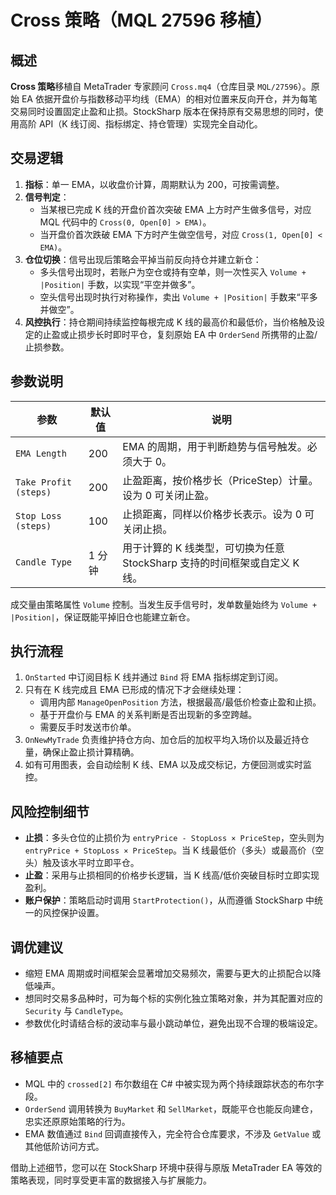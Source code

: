 # Cross 策略（MQL 27596 移植）

## 概述
**Cross 策略**移植自 MetaTrader 专家顾问 `Cross.mq4`（仓库目录 `MQL/27596`）。原始 EA 依据开盘价与指数移动平均线（EMA）的相对位置来反向开仓，并为每笔交易同时设置固定止盈和止损。StockSharp 版本在保持原有交易思想的同时，使用高阶 API（K 线订阅、指标绑定、持仓管理）实现完全自动化。

## 交易逻辑
1. **指标**：单一 EMA，以收盘价计算，周期默认为 200，可按需调整。
2. **信号判定**：
   - 当某根已完成 K 线的开盘价首次突破 EMA 上方时产生做多信号，对应 MQL 代码中的 `Cross(0, Open[0] > EMA)`。
   - 当开盘价首次跌破 EMA 下方时产生做空信号，对应 `Cross(1, Open[0] < EMA)`。
3. **仓位切换**：信号出现后策略会平掉当前反向持仓并建立新仓：
   - 多头信号出现时，若账户为空仓或持有空单，则一次性买入 `Volume + |Position|` 手数，以实现“平空并做多”。
   - 空头信号出现时执行对称操作，卖出 `Volume + |Position|` 手数来“平多并做空”。
4. **风控执行**：持仓期间持续监控每根完成 K 线的最高价和最低价，当价格触及设定的止盈或止损步长时即时平仓，复刻原始 EA 中 `OrderSend` 所携带的止盈/止损参数。

## 参数说明
| 参数 | 默认值 | 说明 |
| --- | --- | --- |
| `EMA Length` | 200 | EMA 的周期，用于判断趋势与信号触发。必须大于 0。|
| `Take Profit (steps)` | 200 | 止盈距离，按价格步长（PriceStep）计量。设为 0 可关闭止盈。|
| `Stop Loss (steps)` | 100 | 止损距离，同样以价格步长表示。设为 0 可关闭止损。|
| `Candle Type` | 1 分钟 | 用于计算的 K 线类型，可切换为任意 StockSharp 支持的时间框架或自定义 K 线。|

成交量由策略属性 `Volume` 控制。当发生反手信号时，发单数量始终为 `Volume + |Position|`，保证既能平掉旧仓也能建立新仓。

## 执行流程
1. `OnStarted` 中订阅目标 K 线并通过 `Bind` 将 EMA 指标绑定到订阅。
2. 只有在 K 线完成且 EMA 已形成的情况下才会继续处理：
   - 调用内部 `ManageOpenPosition` 方法，根据最高/最低价检查止盈和止损。
   - 基于开盘价与 EMA 的关系判断是否出现新的多空跨越。
   - 需要反手时发送市价单。
3. `OnNewMyTrade` 负责维护持仓方向、加仓后的加权平均入场价以及最近持仓量，确保止盈止损计算精确。
4. 如有可用图表，会自动绘制 K 线、EMA 以及成交标记，方便回测或实时监控。

## 风险控制细节
- **止损**：多头仓位的止损价为 `entryPrice - StopLoss × PriceStep`，空头则为 `entryPrice + StopLoss × PriceStep`。当 K 线最低价（多头）或最高价（空头）触及该水平时立即平仓。
- **止盈**：采用与止损相同的价格步长逻辑，当 K 线高/低价突破目标时立即实现盈利。
- **账户保护**：策略启动时调用 `StartProtection()`，从而遵循 StockSharp 中统一的风控保护设置。

## 调优建议
- 缩短 EMA 周期或时间框架会显著增加交易频次，需要与更大的止损配合以降低噪声。
- 想同时交易多品种时，可为每个标的实例化独立策略对象，并为其配置对应的 `Security` 与 `CandleType`。
- 参数优化时请结合标的波动率与最小跳动单位，避免出现不合理的极端设定。

## 移植要点
- MQL 中的 `crossed[2]` 布尔数组在 C# 中被实现为两个持续跟踪状态的布尔字段。
- `OrderSend` 调用转换为 `BuyMarket` 和 `SellMarket`，既能平仓也能反向建仓，忠实还原原始策略的行为。
- EMA 数值通过 `Bind` 回调直接传入，完全符合仓库要求，不涉及 `GetValue` 或其他低阶访问方式。

借助上述细节，您可以在 StockSharp 环境中获得与原版 MetaTrader EA 等效的策略表现，同时享受更丰富的数据接入与扩展能力。
